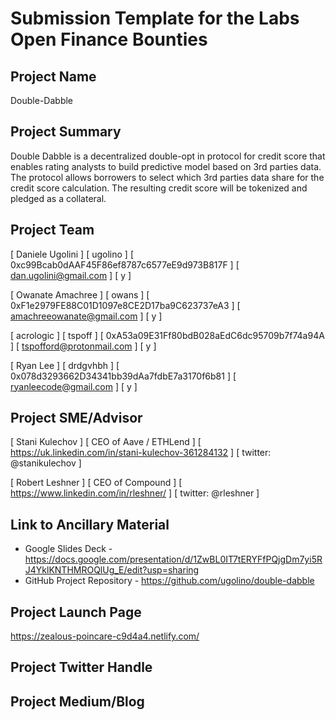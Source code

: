 # Submission Template for the Labs Open Finance Bounties

## Project Name
Double-Dabble

## Project Summary
Double Dabble is a decentralized double-opt in protocol for credit score that enables rating analysts to build predictive model based on 3rd parties data. The protocol allows borrowers to select which 3rd parties data share for the credit score calculation. The resulting credit score will be tokenized and pledged as a collateral.

## Project Team

[ Daniele Ugolini ]
[ ugolino ]
[ 0xc99Bcab0dAAF45F86ef8787c6577eE9d973B817F ]
[ dan.ugolini@gmail.com ]
[ y ]

[ Owanate Amachree ]
[ owans ]
[ 0xF1e2979FE88C01D1097e8CE2D17ba9C623737eA3 ]
[ amachreeowanate@gmail.com ]
[ y ]

[ acrologic ]
[ tspoff ]
[ 0xA53a09E31Ff80bdB028aEdC6dc95709b7f74a94A ]
[ tspofford@protonmail.com ]
[ y ]

[ Ryan Lee ]
[ drdgvhbh ]
[ 0x078d3293662D34341bb39dAa7fdbE7a3170f6b81 ]
[ ryanleecode@gmail.com ]
[ y ]

## Project SME/Advisor

[ Stani Kulechov ]
[ CEO of Aave / ETHLend ]
[ https://uk.linkedin.com/in/stani-kulechov-361284132 ]
[ twitter: @stanikulechov ]

[ Robert Leshner ]
[ CEO of Compound ]
[ https://www.linkedin.com/in/rleshner/ ]
[ twitter: @rleshner ]

## Link to Ancillary Material
* Google Slides Deck - https://docs.google.com/presentation/d/1ZwBL0IT7tERYFfPQjgDm7yi5RJ4YklKNTHMROQlUg_E/edit?usp=sharing
* GitHub Project Repository - https://github.com/ugolino/double-dabble

## Project Launch Page
https://zealous-poincare-c9d4a4.netlify.com/

## Project Twitter Handle

## Project Medium/Blog
